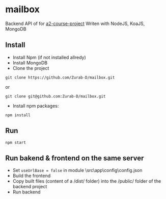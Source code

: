 # mailbox
Backend API of for [a2-course-project](https://github.com/Zurab-D/a2-course-project)
Writen with NodeJS, KoaJS, MongoDB


## Install
- Install Npm (if not installed allredy)
- Install MongoDB
- Clone the project
```
git clone https://github.com/Zurab-D/mailbox.git
```
or
```
git clone git@github.com:Zurab-D/mailbox.git
```
- Install npm packages:
```
npm install
```


## Run
```
npm start
```


## Run bakend & frontend on the same server
- Set `useUrlBase = false` in module \src\app\config\config.json
- Build the frontend
- Copy built files (content of a /dist/ folder) into the /public/ folder of the backend project
- Run backend
